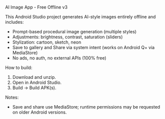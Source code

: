 AI Image App - Free Offline v3

This Android Studio project generates AI-style images entirely offline and includes:
- Prompt-based procedural image generation (multiple styles)
- Adjustments: brightness, contrast, saturation (sliders)
- Stylization: cartoon, sketch, neon
- Save to gallery and Share via system intent (works on Android Q+ via MediaStore)
- No ads, no auth, no external APIs (100% free)

How to build:
1. Download and unzip.
2. Open in Android Studio.
3. Build -> Build APK(s).

Notes:
- Save and share use MediaStore; runtime permissions may be requested on older Android versions.

